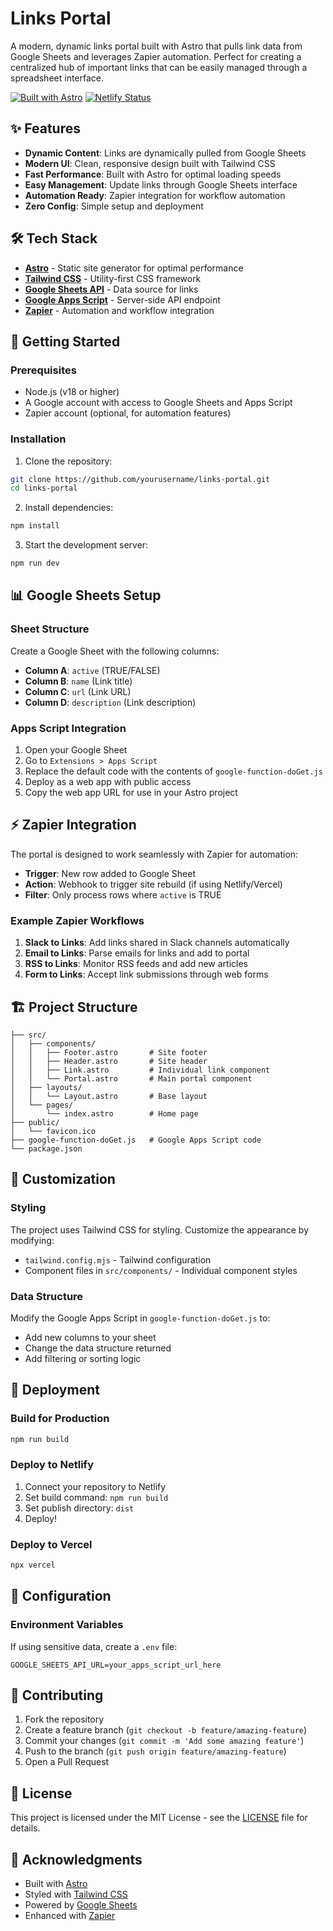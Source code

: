 # Links Portal

A modern, dynamic links portal built with Astro that pulls link data from Google Sheets and leverages Zapier automation. Perfect for creating a centralized hub of important links that can be easily managed through a spreadsheet interface.

[![Built with Astro](https://astro.badg.es/v2/built-with-astro/tiny.svg)](https://astro.build)
[![Netlify Status](https://api.netlify.com/api/v1/badges/060db1b4-99c3-4eca-ae20-f33308c14c7a/deploy-status)](https://app.netlify.com/sites/links-portal/deploys)

## ✨ Features

- **Dynamic Content**: Links are dynamically pulled from Google Sheets
- **Modern UI**: Clean, responsive design built with Tailwind CSS
- **Fast Performance**: Built with Astro for optimal loading speeds
- **Easy Management**: Update links through Google Sheets interface
- **Automation Ready**: Zapier integration for workflow automation
- **Zero Config**: Simple setup and deployment

## 🛠️ Tech Stack

- **[Astro](https://astro.build)** - Static site generator for optimal performance
- **[Tailwind CSS](https://tailwindcss.com)** - Utility-first CSS framework
- **[Google Sheets API](https://developers.google.com/sheets/api)** - Data source for links
- **[Google Apps Script](https://developers.google.com/apps-script)** - Server-side API endpoint
- **[Zapier](https://zapier.com)** - Automation and workflow integration

## 🚀 Getting Started

### Prerequisites

- Node.js (v18 or higher)
- A Google account with access to Google Sheets and Apps Script
- Zapier account (optional, for automation features)

### Installation

1. Clone the repository:

```bash
git clone https://github.com/yourusername/links-portal.git
cd links-portal
```

2. Install dependencies:

```bash
npm install
```

3. Start the development server:

```bash
npm run dev
```

## 📊 Google Sheets Setup

### Sheet Structure

Create a Google Sheet with the following columns:

- **Column A**: `active` (TRUE/FALSE)
- **Column B**: `name` (Link title)
- **Column C**: `url` (Link URL)
- **Column D**: `description` (Link description)

### Apps Script Integration

1. Open your Google Sheet
2. Go to `Extensions > Apps Script`
3. Replace the default code with the contents of `google-function-doGet.js`
4. Deploy as a web app with public access
5. Copy the web app URL for use in your Astro project

## ⚡ Zapier Integration

The portal is designed to work seamlessly with Zapier for automation:

- **Trigger**: New row added to Google Sheet
- **Action**: Webhook to trigger site rebuild (if using Netlify/Vercel)
- **Filter**: Only process rows where `active` is TRUE

### Example Zapier Workflows

1. **Slack to Links**: Add links shared in Slack channels automatically
2. **Email to Links**: Parse emails for links and add to portal
3. **RSS to Links**: Monitor RSS feeds and add new articles
4. **Form to Links**: Accept link submissions through web forms

## 🏗️ Project Structure

```
├── src/
│   ├── components/
│   │   ├── Footer.astro       # Site footer
│   │   ├── Header.astro       # Site header
│   │   ├── Link.astro         # Individual link component
│   │   └── Portal.astro       # Main portal component
│   ├── layouts/
│   │   └── Layout.astro       # Base layout
│   └── pages/
│       └── index.astro        # Home page
├── public/
│   └── favicon.ico
├── google-function-doGet.js   # Google Apps Script code
└── package.json
```

## 🎨 Customization

### Styling

The project uses Tailwind CSS for styling. Customize the appearance by modifying:

- `tailwind.config.mjs` - Tailwind configuration
- Component files in `src/components/` - Individual component styles

### Data Structure

Modify the Google Apps Script in `google-function-doGet.js` to:

- Add new columns to your sheet
- Change the data structure returned
- Add filtering or sorting logic

## 🚀 Deployment

### Build for Production

```bash
npm run build
```

### Deploy to Netlify

1. Connect your repository to Netlify
2. Set build command: `npm run build`
3. Set publish directory: `dist`
4. Deploy!

### Deploy to Vercel

```bash
npx vercel
```

## 🔧 Configuration

### Environment Variables

If using sensitive data, create a `.env` file:

```env
GOOGLE_SHEETS_API_URL=your_apps_script_url_here
```

## 🤝 Contributing

1. Fork the repository
2. Create a feature branch (`git checkout -b feature/amazing-feature`)
3. Commit your changes (`git commit -m 'Add some amazing feature'`)
4. Push to the branch (`git push origin feature/amazing-feature`)
5. Open a Pull Request

## 📝 License

This project is licensed under the MIT License - see the [LICENSE](LICENSE) file for details.

## 🙏 Acknowledgments

- Built with [Astro](https://astro.build)
- Styled with [Tailwind CSS](https://tailwindcss.com)
- Powered by [Google Sheets](https://sheets.google.com)
- Enhanced with [Zapier](https://zapier.com)
